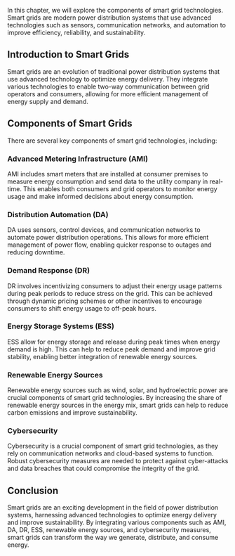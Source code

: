 
In this chapter, we will explore the components of smart grid technologies. Smart grids are modern power distribution systems that use advanced technologies such as sensors, communication networks, and automation to improve efficiency, reliability, and sustainability.

Introduction to Smart Grids
---------------------------

Smart grids are an evolution of traditional power distribution systems that use advanced technology to optimize energy delivery. They integrate various technologies to enable two-way communication between grid operators and consumers, allowing for more efficient management of energy supply and demand.

Components of Smart Grids
-------------------------

There are several key components of smart grid technologies, including:

### Advanced Metering Infrastructure (AMI)
AMI includes smart meters that are installed at consumer premises to measure energy consumption and send data to the utility company in real-time. This enables both consumers and grid operators to monitor energy usage and make informed decisions about energy consumption.

### Distribution Automation (DA)
DA uses sensors, control devices, and communication networks to automate power distribution operations. This allows for more efficient management of power flow, enabling quicker response to outages and reducing downtime.

### Demand Response (DR)
DR involves incentivizing consumers to adjust their energy usage patterns during peak periods to reduce stress on the grid. This can be achieved through dynamic pricing schemes or other incentives to encourage consumers to shift energy usage to off-peak hours.

### Energy Storage Systems (ESS)
ESS allow for energy storage and release during peak times when energy demand is high. This can help to reduce peak demand and improve grid stability, enabling better integration of renewable energy sources.

### Renewable Energy Sources

Renewable energy sources such as wind, solar, and hydroelectric power are crucial components of smart grid technologies. By increasing the share of renewable energy sources in the energy mix, smart grids can help to reduce carbon emissions and improve sustainability.

### Cybersecurity

Cybersecurity is a crucial component of smart grid technologies, as they rely on communication networks and cloud-based systems to function. Robust cybersecurity measures are needed to protect against cyber-attacks and data breaches that could compromise the integrity of the grid.

Conclusion
----------

Smart grids are an exciting development in the field of power distribution systems, harnessing advanced technologies to optimize energy delivery and improve sustainability. By integrating various components such as AMI, DA, DR, ESS, renewable energy sources, and cybersecurity measures, smart grids can transform the way we generate, distribute, and consume energy.
